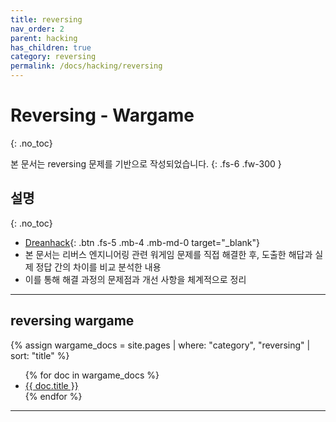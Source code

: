 ```yaml
---
title: reversing 
nav_order: 2
parent: hacking
has_children: true
category: reversing
permalink: /docs/hacking/reversing
---
```


# Reversing - Wargame
{: .no_toc}

본 문서는 reversing 문제를 기반으로 작성되었습니다.
{: .fs-6 .fw-300 }

## 설명
{: .no_toc}

- [Dreanhack][dreamhack]{: .btn .fs-5 .mb-4 .mb-md-0 target="_blank"}
- 본 문서는 리버스 엔지니어링 관련 워게임 문제를 직접 해결한 후, 도출한 해답과 실제 정답 간의 차이를 비교 분석한 내용 
- 이를 통해 해결 과정의 문제점과 개선 사항을 체계적으로 정리

---

## reversing wargame
{% assign wargame_docs = site.pages | where: "category", "reversing" | sort: "title" %}
<ul>
  {% for doc in wargame_docs %}
    <li><a href="{{ doc.url }}">{{ doc.title }}</a></li>
  {% endfor %}
</ul>

---

[dreamhack]: https://dreamhack.io/